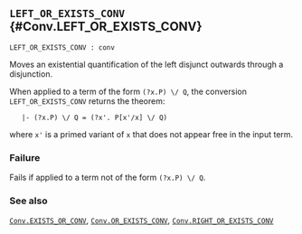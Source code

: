 ## `LEFT_OR_EXISTS_CONV` {#Conv.LEFT_OR_EXISTS_CONV}


```
LEFT_OR_EXISTS_CONV : conv
```



Moves an existential quantification of the left disjunct outwards through a
disjunction.


When applied to a term of the form `(?x.P) \/ Q`, the conversion
`LEFT_OR_EXISTS_CONV` returns the theorem:
    
       |- (?x.P) \/ Q = (?x'. P[x'/x] \/ Q)
    
where `x'` is a primed variant of `x` that does not appear free in
the input term.

### Failure

Fails if applied to a term not of the form `(?x.P) \/ Q`.

### See also

[`Conv.EXISTS_OR_CONV`](#Conv.EXISTS_OR_CONV), [`Conv.OR_EXISTS_CONV`](#Conv.OR_EXISTS_CONV), [`Conv.RIGHT_OR_EXISTS_CONV`](#Conv.RIGHT_OR_EXISTS_CONV)

